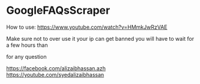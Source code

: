 # GoogleFAQsScraper

How to use: https://www.youtube.com/watch?v=HMmkJwRzVAE

Make sure not to over use it your ip can get banned you will have to wait for a few hours than

for any question

https://facebook.com/alizaibhassan.azh
https://youtube.com/syedalizaibhassan
